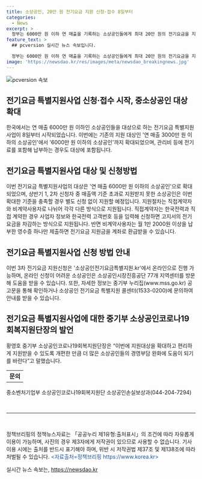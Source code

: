 ```yaml
---
title: 소상공인, 20만 원 전기요금 지원 신청·접수 8일부터
categories:
  - News
excerpt: >
  정부는 6000만 원 이하 연 매출을 기록하는 소상공인들에게 최대 20만 원의 전기요금을 지원하는 제3차 전기요금 특별지원사업 신청을 받으며, 신청기간은 8일부터 시작됐다. 영세 소상공인의 전기요금 지원대상이 확대되고 제출서류도 간소화되었으며, 자세한 정보는 중소벤처기업부 누리집에서 확인할 수 있다. 지원을 받기 위한 신청 절차에 대한 자세한 내용은 소상공인전기요금특별지원.kr에서 확인할 수 있다.
feature_text: >
  ## pcversion 실시간 뉴스 속보입니다.

  정부는 6000만 원 이하 연 매출을 기록하는 소상공인들에게 최대 20만 원의 전기요금을 지원하는 제3차 전기요금 특별지원사업 신청을 받으며, 신청기간은 8일부터 시작됐다. 영세 소상공인의 전기요금 지원대상이 확대되고 제출서류도 간소화되었으며, 자세한 정보는 중소벤처기업부 누리집에서 확인할 수 있다. 지원을 받기 위한 신청 절차에 대한 자세한 내용은 소상공인전기요금특별지원.kr에서 확인할 수 있다.
image: 'https://newsdao.kr/res/images/meta/newsdao_breakingnews.jpg'
---
```


<p><img src="https://newsdao.kr/res/images/meta/newsdao_breakingnews.jpg" alt="pcversion 속보" /></p>

<h2 data-ke-size="size26">전기요금 특별지원사업 신청·접수 시작, 중소상공인 대상 확대</h2>

<p data-ke-size="size16">한국에서는 연 매출 6000만 원 이하인 소상공인들을 대상으로 하는 전기요금 특별지원사업이 8일부터 시작되었습니다. 이번에는 기존의 지원 대상인 '연 매출 3000만 원 이하의 소상공인'에서 '6000만 원 이하의 소상공인'까지 확대되었으며, 관리비 등에 전기료를 포함해 납부하는 경우도 대상에 포함됩니다.</p>

<h2 data-ke-size="size26">전기요금 특별지원사업 대상 및 신청방법</h2>

<p data-ke-size="size16">이번 전기요금 특별지원사업의 대상은 '연 매출 6000만 원 이하의 소상공인'으로 확대되었으며, 상반기 1, 2차 신청자 중 매출액 기준 초과로 지원받지 못한 소상공인은 이번 확대한 기준을 충족할 경우 별도 신청 없이 지원할 예정입니다. 지원절차는 직접계약자와 비계약사용자로 나뉘어 각각 다른 방식으로 지원됩니다. 직접계약자는 한국전력과 직접 계약한 경우 사업자 정보와 한국전력 고객번호 등을 입력해 신청하면 고지서의 전기요금을 차감하는 방식으로 지원됩니다. 반면 비계약사용자는 월 1만 2000원 이상을 납부한 영수증 하나만 제출하면 전기요금 지원금을 계좌로 환급받을 수 있습니다.</p>

<h2 data-ke-size="size26">전기요금 특별지원사업 신청 방법 안내</h2>

<p data-ke-size="size16">이번 3차 전기요금 지원신청은 '소상공인전기요금특별지원.kr'에서 온라인으로 진행 가능하며, 온라인 신청이 어려운 소상공인은 소상공인시장진흥공단 77개 지역센터를 방문해 도움을 받을 수 있습니다. 또한, 자세한 정보는 중기부 누리집(www.mss.go.kr) 공고문을 통해 확인하거나 소상공인 전기요금 특별지원 콜센터(1533-0200)에 문의하여 안내를 받을 수 있습니다.</p>

<h2 data-ke-size="size26">전기요금 특별지원사업에 대한 중기부 소상공인코로나19회복지원단장의 발언</h2>

<p data-ke-size="size16">황영호 중기부 소상공인코로나19회복지원단장은 “이번에 지원대상을 확대하고 편리하게 지원받을 수 있도록 개편한 만큼 더 많은 소상공인들의 경영부담 완화에 도움이 되기를 바란다”고 말했습니다.</p>

<table style="width: 100%;">
<tbody>
<tr>
<td style="text-align: center; height: 17px;"><b>문의</b></td>
</tr>
</tbody>
</table>

<p data-ke-size="size16">중소벤처기업부 소상공인코로나19회복지원단 소상공인손실보상과(044-204-7294)</p>

<p>&nbsp;</p>

<hr>

<p>&nbsp;</p>

<p data-ke-size="size16">정책브리핑의 정책뉴스자료는 「공공누리 제1유형:출처표시」의 조건에 따라 자유롭게 이용이 가능하며, 사진의 경우 제3자에게 저작권이 있으므로 사용할 수 없습니다. 기사 이용 시에는 출처를 반드시 표기해야 하며, 위반 시 저작권법 제37조 및 제138조에 따라 처벌될 수 있습니다. <span style="color: #1a5490;">&lt;자료출처=정책브리핑 https://www.korea.kr&gt;</span></p>
실시간 뉴스 속보는, <a href="https://newsdao.kr" rel="dofollow">https://newsdao.kr</a>


